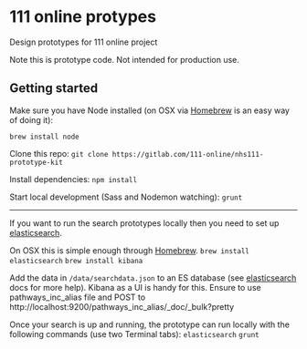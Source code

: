 # 111 online protypes
Design prototypes for 111 online project

Note this is prototype code. Not intended for production use.

## Getting started
Make sure you have Node installed (on OSX via [Homebrew](https://brew.sh) is an
easy way of doing it):

`brew install node`

Clone this repo:
`git clone https://gitlab.com/111-online/nhs111-prototype-kit`

Install dependencies:
`npm install`

Start local development (Sass and Nodemon watching):
`grunt`

---

If you want to run the search prototypes locally then you need to set up
[elasticsearch](https://www.elastic.co/products/elasticsearch).

On OSX this is simple enough through [Homebrew](https://brew.sh).
`brew install elasticsearch`
`brew install kibana`

Add the data in `/data/searchdata.json` to an ES database (see
[elasticsearch](https://www.elastic.co/guide/en/elasticsearch/reference/current/index.html)
docs for more help). Kibana as a UI is handy for this. Ensure to use pathways_inc_alias file and POST to http://localhost:9200/pathways_inc_alias/_doc/_bulk?pretty

Once your search is up and running, the prototype can run locally with the
following commands (use two Terminal tabs):
`elasticsearch`
`grunt`
